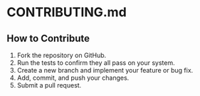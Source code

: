 # CONTRIBUTING.md
## How to Contribute
1. Fork the repository on GitHub.
2. Run the tests to confirm they all pass on your system.
3. Create a new branch and implement your feature or bug fix.
4. Add, commit, and push your changes.
5. Submit a pull request.
